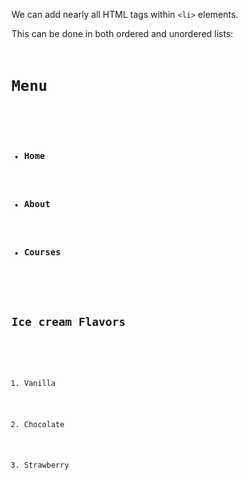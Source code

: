 We can add nearly all
HTML tags within
`<li>` elements.

This can be done in both
ordered
and
unordered lists:

<codeblock language="html" type="lesson">
<code>
<h1>Menu</h1>
<ul>
  <li><h3>Home</h3></li>
  <li><h3>About</h3></li>
  <li><h3>Courses</h3></li>
</ul>

<h2>Ice cream Flavors</h2>
<ol>
  <li><p>Vanilla</p></li>
  <li><p>Chocolate</p></li>
  <li><p>Strawberry</p></li>
</ol>
</code>
</codeblock>
